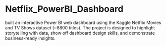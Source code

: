 # Netflix_PowerBI_Dashboard
built an interactive Power BI web dashboard using the Kaggle Netflix Movies and TV Shows dataset (~8800 titles). The project is designed to highlight storytelling with data, show off dashboard design skills, and demonstrate business-ready insights.
